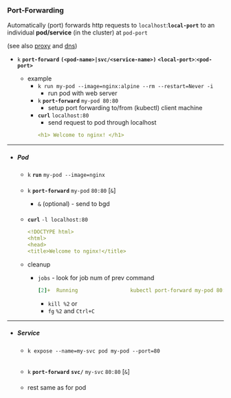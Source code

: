 ### Port-Forwarding

Automatically (port) forwards http requests to `localhost`:**`local-port`** to an individual 
**pod/service** (in the cluster) at `pod-port`

(see also [proxy](proxy.md) and [dns](../dns.md))

- `k` **`port-forward`** **`(<pod-name>|svc/<service-name>)`** **`<local-port>`**:**`<pod-port>`**




    - example
        - `k run my-pod --image=nginx:alpine --rm --restart=Never -i`
            - run  pod with web server
        - `k` **`port-forward`** `my-pod 80:80`
            - setup port forwarding to/from (kubectl) client machine
        - **`curl`** `localhost:80`
            - send request to pod through localhost
            ```yaml
            <h1> Welcome to nginx! </h1>
            ```

---

-  ##### Pod
    ###
    -  `k` **`run`** `my-pod --image=nginx`


    ####
    - `k` **`port-forward`** `my-pod` `80:80` [`&`]

        - `&` (optional) -  send to bgd 



    ####
    - **`curl`** `-l localhost:80`
        ```yaml
        <!DOCTYPE html>
        <html>
        <head>
        <title>Welcome to nginx!</title>
        ```

    - cleanup 
        - `jobs` - look for job num of prev command
            ```yaml
            [2]+  Running                 kubectl port-forward my-pod 80:80 &
            ```
            - `kill %2` or
            - `fg` `%2` and `Ctrl+C` 


---
- ##### Service

    ####
    - `k expose --name=my-svc pod my-pod --port=80`
    
    ######
    - `k` **`port-forward`** **`svc/`** `my-svc` `80:80` [`&`]

    ####
    - rest same as for pod

